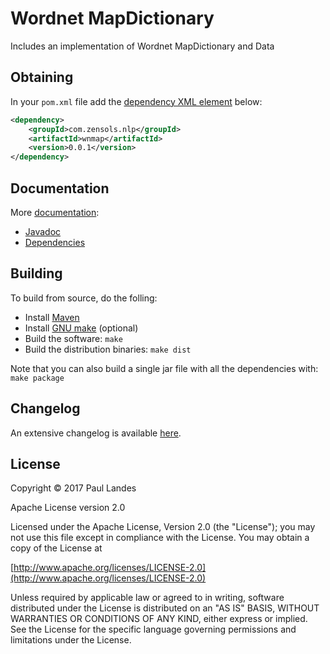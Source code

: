 # Wordnet MapDictionary

Includes an implementation of Wordnet MapDictionary and Data


## Obtaining

In your `pom.xml` file add
the
[dependency XML element](https://plandes.github.io/wnmap/dependency-info.html) below:
```xml
<dependency>
    <groupId>com.zensols.nlp</groupId>
    <artifactId>wnmap</artifactId>
    <version>0.0.1</version>
</dependency>
```


## Documentation

More [documentation](https://plandes.github.io/wnmap/):
* [Javadoc](https://plandes.github.io/wnmap/apidocs/index.html)
* [Dependencies](https://plandes.github.io/wnmap/dependencies.html)


## Building

To build from source, do the folling:

- Install [Maven](https://maven.apache.org)
- Install [GNU make](https://www.gnu.org/software/make/) (optional)
- Build the software: `make`
- Build the distribution binaries: `make dist`

Note that you can also build a single jar file with all the dependencies with: `make package`


## Changelog

An extensive changelog is available [here](CHANGELOG.md).



## License

Copyright © 2017 Paul Landes

Apache License version 2.0

Licensed under the Apache License, Version 2.0 (the "License");
you may not use this file except in compliance with the License.
You may obtain a copy of the License at

[http://www.apache.org/licenses/LICENSE-2.0](http://www.apache.org/licenses/LICENSE-2.0)

Unless required by applicable law or agreed to in writing, software
distributed under the License is distributed on an "AS IS" BASIS,
WITHOUT WARRANTIES OR CONDITIONS OF ANY KIND, either express or implied.
See the License for the specific language governing permissions and
limitations under the License.
